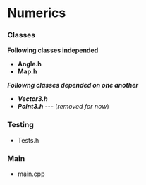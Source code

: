 # Numerics

</hr>

### Classes

**Following classes independed**
- **Angle.h**
- **Map.h**

***Followng classes depended on one another***
+ ***Vector3.h*** 
+ ***Point3.h*** --- (*removed for now*)

### Testing

- Tests.h

</hr>

### Main

- main.cpp
